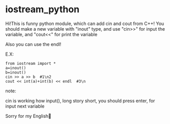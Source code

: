 # iostream_python

Hi!This is funny python module, which can add cin and cout from C++!
You should make a new variable with "inout" type, and use "cin>>" for input the variable, and "cout<<" for print the variable

Also you can use the endl!

E.X:

	from iostream import *
	a=inout()
	b=inout()
	cin >> a >> b  #1\n2
	cout << int(a)+int(b) << endl  #3\n



note:

cin is working how input(), long story short, you should press enter, for input next variable

Sorry for my English🤡
